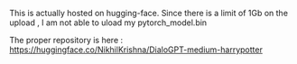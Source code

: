 This is actually hosted on hugging-face. Since there is a limit of 1Gb on the upload , I am not able to uload my pytorch_model.bin

The proper repository is here :
https://huggingface.co/NikhilKrishna/DialoGPT-medium-harrypotter
